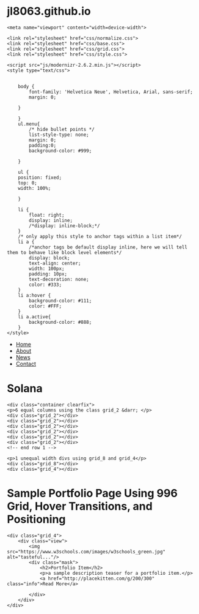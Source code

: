# jl8063.github.io
<!DOCTYPE html>
<html>
<head>
	<title>Home Page</title>
	<meta charset="utf-8">
	<meta http-equiv="X-UA-Compatible" content="IE=edge,chrome=1">
	<meta name="description" content="">
	<meta name="author" content="">

	<meta name="viewport" content="width=device-width">

	<link rel="stylesheet" href="css/normalize.css">
	<link rel="stylesheet" href="css/base.css">
	<link rel="stylesheet" href="css/grid.css">
	<link rel="stylesheet" href="css/style.css">

	<script src="js/modernizr-2.6.2.min.js"></script>
	<style type="text/css">

		
		body {
			font-family: 'Helvetica Neue', Helvetica, Arial, sans-serif;
			margin: 0;
    		
		}
	
		}
		ul.menu{
			/* hide bullet points */
			list-style-type: none;
			margin: 0;
			padding:0;
			background-color: #999;

		}

		ul {
    	position: fixed;
    	top: 0;
    	width: 100%;

		}

		li {
			float: right;
			display: inline;
			/*display: inline-block;*/
		}
		/* only apply this style to anchor tags within a list item*/
		li a {
			/*anchor tags be default display inline, here we will tell them to behave like block level elements*/
			display: block;
			text-align: center;
			width: 100px;
			padding: 10px;
			text-decoration: none;
			color: #333;
		}
		li a:hover {
			background-color: #111;
			color: #FFF;
		}
		li a.active{
			background-color: #888;
		}
	</style>
</head>
<body>
<nav>
    	<ul class="menu">
    		<li><a class="active" href="Index.html">Home</a></li>
    		<li><a class="active" href="contact.html">About</a></li>
    		<li><a class="active" href="news.html">News</a></li>
			<li><a class="active" href="about.html">Contact</a></li>
    	</ul>
    </nav>
    <h1>Solana</h1>

    <div class="container clearfix">
	<p>6 equal columns using the class grid_2 &darr; </p>
	<div class="grid_2"></div>
	<div class="grid_2"></div>
	<div class="grid_2"></div>
	<div class="grid_2"></div>
	<div class="grid_2"></div>
	<div class="grid_2"></div>
	<!-- end row 1 -->

	<p>1 unequal width divs using grid_8 and grid_4</p>
	<div class="grid_8"></div>
	<div class="grid_4"></div>

<div class="container clearfix content">
	<h1>Sample Portfolio Page Using 996 Grid, Hover Transitions, and Positioning</h1>

	<div class="grid_4">
		<div class="view">
			<img src="https://www.w3schools.com/images/w3schools_green.jpg" alt="tasteful..."/>
			<div class="mask">
				<h2>Portfolio Item</h2>
				<p>a sample description teaser for a portfolio item.</p>
				<a href="http://placekitten.com/g/200/300" class="info">Read More</a>

			</div>
		</div>
	</div>
</body>
<script type="text/javascript" src="http://ajax.googleapis.com/ajax/libs/jquery/1.9.0/jquery.min.js"></script>
<script src="js/scripts.js"></script>
</html>
